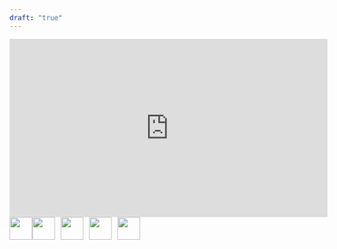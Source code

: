```yaml
---
draft: "true"
---
```


<iframe width="560" height="315" src="https://www.youtube.com/embed/WT1kvSXP5dA?si=GjkhOIvFizo4JhbV" title="YouTube video player" frameborder="0" allow="accelerometer; autoplay; clipboard-write; encrypted-media; gyroscope; picture-in-picture; web-share" referrerpolicy="strict-origin-when-cross-origin" allowfullscreen></iframe>

<div style="display: flex;"> 
<img src="https://logosdownload.com/logo/Steam-Icon-logo-512.png" style="height: 40px;"> 
<img src="https://store.cloudflare.steamstatic.com/public/images/v6/ico/ico_vr_support.png" style="height: 40px; margin-right: 10px;"> 
<img src="https://companieslogo.com/img/orig/U_BIG-1ad04207.png?t=1634728034"  style="height: 40px; margin-right: 10px;"> 
<img src="https://logosdownload.com/logo/jira-logo-512.png"  style="height: 40px; margin-right: 10px;"> 
<img src="https://git-scm.com/images/logos/1color-orange-lightbg@2x.png"  style="height: 40px; margin-right: 10px;"> 
</div>


